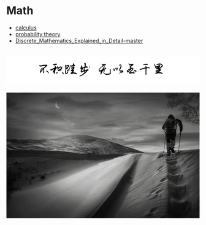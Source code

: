 # Math
  
-   [calculus](math/calculus.md)
-   [probability theory](math/probability_theory.md)
-   [Discrete_Mathematics_Explained_in_Detail-master](math/Discrete_Mathematics_Explained_in_Detail-master.md)

<br />
<img  src='./img/bjkb.PNG' width="600" alt="logo">
<br />
<br />
<div align="center">
<img  src='./img/01.jpeg' width="600" alt="logo" />
</div>
<br />
<br />
